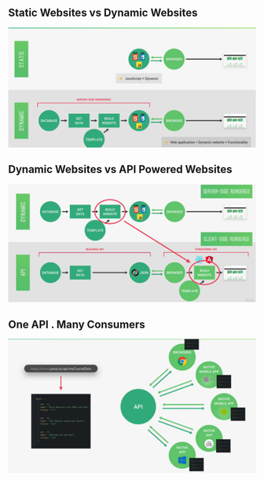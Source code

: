## Static Websites vs Dynamic Websites
![image info](../images/09_StaticVsDynamic.png)

## Dynamic Websites vs API Powered Websites
![image info](../images/10_DynamicVsApi.png)

## One API . Many Consumers
![image info](../images/11_Api.png)